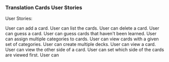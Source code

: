 ### Translation Cards User Stories

User Stories:

  User can add a card.
  User can list the cards.
  User can delete a card.
  User can guess a card.
  User can guess cards that haven't been learned.
  User can assign multiple categories to cards.
  User can view cards with a given set of categories.
  User can create multiple decks.
  User can view a card.
  User can view the other side of a card.
  User can set which side of the cards are viewed first.
  User can
